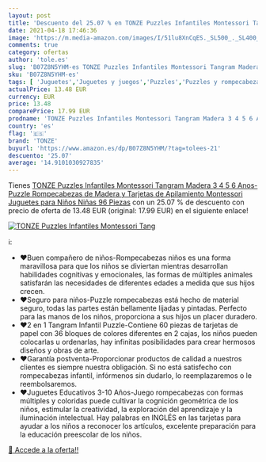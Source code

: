 ```yaml
---
layout: post
title: 'Descuento del 25.07 % en TONZE Puzzles Infantiles Montessori Tang'
date: 2021-04-18 17:46:36
image: 'https://m.media-amazon.com/images/I/51lu8XnCqES._SL500_._SL400_.jpg'
comments: true
category: ofertas
author: 'tole.es'
slug: 'B07Z8N5YHM-es TONZE Puzzles Infantiles Montessori Tangram Madera 3 4 5 6...'
sku: 'B07Z8N5YHM-es'
tags: [ 'Juguetes','Juguetes y juegos','Puzzles','Puzzles y rompecabezas','juguetes','puzzle','puzzles','rompecabezas','tonze', ]
actualPrice: 13.48 EUR
currency: EUR
price: 13.48
comparePrice: 17.99 EUR
prodname: 'TONZE Puzzles Infantiles Montessori Tangram Madera 3 4 5 6 Anos- Puzzle Rompecabezas de Madera y Tarjetas de Apilamiento Montessori Juguetes para Niños Niñas 96 Piezas'
country: 'es'
flag: '🇪🇸'
brand: 'TONZE'
buyurl: 'https://www.amazon.es/dp/B07Z8N5YHM/?tag=tolees-21'
descuento: '25.07'
average: '14.9101030927835'
---
```


Tienes [TONZE Puzzles Infantiles Montessori Tangram Madera 3 4 5 6 Anos- Puzzle Rompecabezas de Madera y Tarjetas de Apilamiento Montessori Juguetes para Niños Niñas 96 Piezas](https://www.amazon.es/dp/B07Z8N5YHM/?tag=tolees-21) con un 25.07 % de descuento con precio de oferta de 13.48 EUR (original: 17.99 EUR) en el siguiente enlace!

[![TONZE Puzzles Infantiles Montessori Tang](https://m.media-amazon.com/images/I/51lu8XnCqES._SL500_._SL400_.jpg)](https://www.amazon.es/dp/B07Z8N5YHM/?tag=tolees-21)

ℹ️:

- ❤Buen compañero de niños-Rompecabezas niños es una forma maravillosa para que los niños se diviertan mientras desarrollan habilidades cognitivas y emocionales, las formas de múltiples animales satisfarán las necesidades de diferentes edades a medida que sus hijos crecen.
- ❤Seguro para niños-Puzzle rompecabezas está hecho de material seguro, todas las partes están bellamente lijadas y pintadas. Perfecto para las manos de los niños, proporciona a sus hijos un placer duradero.
- ❤2 en 1 Tangram Infantil Puzzle-Contiene 60 piezas de tarjetas de papel con 36 bloques de colores diferentes en 2 cajas, los niños pueden colocarlas u ordenarlas, hay infinitas posibilidades para crear hermosos diseños y obras de arte.
- ❤Garantía postventa-Proporcionar productos de calidad a nuestros clientes es siempre nuestra obligación. Si no está satisfecho con rompecabezas infantil, infórmenos sin dudarlo, lo reemplazaremos o le reembolsaremos.
- ❤Juguetes Educativos 3-10 Años-Juego rompecabezas con formas múltiples y coloridas puede cultivar la cognición geométrica de los niños, estimular la creatividad, la exploración del aprendizaje y la iluminación intelectual. Hay palabras en INGLÉS en las tarjetas para ayudar a los niños a reconocer los artículos, excelente preparación para la educación preescolar de los niños.

[🛒 Accede a la oferta!!](https://www.amazon.es/dp/B07Z8N5YHM/?tag=tolees-21)
